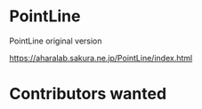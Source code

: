 # PointLine
PointLine original version

https://aharalab.sakura.ne.jp/PointLine/index.html


# Contributors wanted
